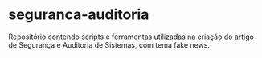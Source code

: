 # seguranca-auditoria
Repositório contendo scripts e ferramentas utilizadas na criação do artigo de Segurança e Auditoria de Sistemas, com tema fake news.

